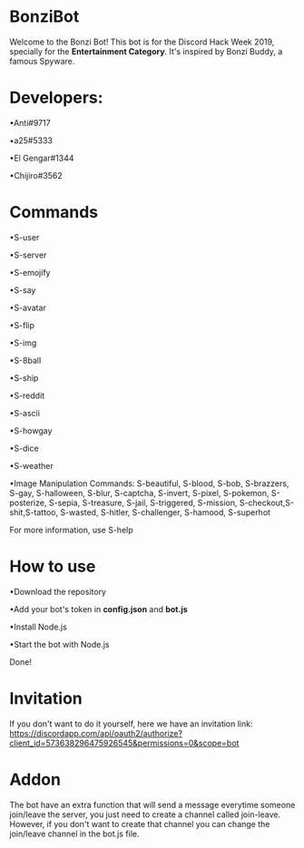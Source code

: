 # BonziBot

Welcome to the Bonzi Bot! This bot is for the Discord Hack Week 2019, specially for the **Entertainment Category**. It's inspired by Bonzi Buddy, a famous Spyware.


# Developers: 
•Anti#9717

•a25#5333

•El Gengar#1344

•Chijiro#3562


# Commands

•S-user

•S-server

•S-emojify

•S-say

•S-avatar

•S-flip

•S-img

•S-8ball

•S-ship

•S-reddit

•S-ascii

•S-howgay

•S-dice

•S-weather

•Image Manipulation Commands:
S-beautiful, S-blood, S-bob, S-brazzers, S-gay, S-halloween, S-blur, S-captcha, S-invert, S-pixel, S-pokemon, S-posterize, S-sepia, S-treasure, S-jail, S-triggered, S-mission, S-checkout,S-shit,S-tattoo, S-wasted, S-hitler, S-challenger, S-hamood, S-superhot

For more information, use S-help

# How to use

•Download the repository

•Add your bot's token in **config.json** and **bot.js**

•Install Node.js

•Start the bot with Node.js

Done!

# Invitation

If you don't want to do it yourself, here we have an invitation link: https://discordapp.com/api/oauth2/authorize?client_id=573638296475926545&permissions=0&scope=bot

# Addon

The bot have an extra function that will send a message everytime someone join/leave the server, you just need to create a channel called join-leave. However, if you don't want to create that channel you can change the join/leave channel in the bot.js file.
